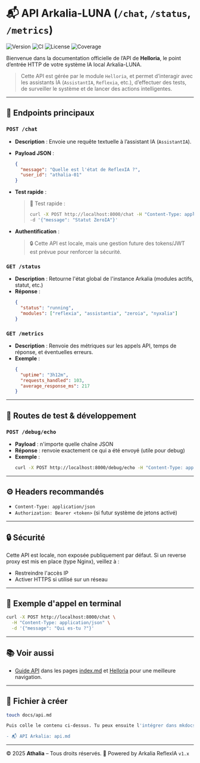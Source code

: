 # 📬 API Arkalia-LUNA (`/chat`, `/status`, `/metrics`)

![Version](https://img.shields.io/badge/version-v2.4.0-blue)
![CI](https://github.com/athalia-siwek/arkalia-luna-pro/actions/workflows/ci.yml/badge.svg)
![License](https://img.shields.io/badge/license-Proprietary-red)
![Coverage](https://img.shields.io/badge/coverage-93%25-brightgreen)

Bienvenue dans la documentation officielle de l’API de **Helloria**, le point d’entrée HTTP de votre système IA local Arkalia-LUNA.

> Cette API est gérée par le module `Helloria`, et permet d’interagir avec les assistants IA (`AssistantIA`, `Reflexia`, etc.), d’effectuer des tests, de surveiller le système et de lancer des actions intelligentes.

---

## 🚀 Endpoints principaux

### `POST /chat`

- **Description** : Envoie une requête textuelle à l’assistant IA (`AssistantIA`).
- **Payload JSON** :
  ```json
  {
    "message": "Quelle est l'état de ReflexIA ?",
    "user_id": "athalia-01"
  }
  ```

- **Test rapide** :
  > 🧪 Test rapide :
  >
  > ```bash
  > curl -X POST http://localhost:8000/chat -H "Content-Type: application/json" \
  > -d '{"message": "Statut ZeroIA"}'
  > ```

- **Authentification** :
  > 🔒 Cette API est locale, mais une gestion future des tokens/JWT est prévue pour renforcer la sécurité.

### `GET /status`
- **Description** : Retourne l'état global de l'instance Arkalia (modules actifs, statut, etc.)
- **Réponse** :
  ```json
  {
    "status": "running",
    "modules": ["reflexia", "assistantia", "zeroia", "nyxalia"]
  }
  ```

### `GET /metrics`
- **Description** : Renvoie des métriques sur les appels API, temps de réponse, et éventuelles erreurs.
- **Exemple** :
  ```json
  {
    "uptime": "3h12m",
    "requests_handled": 103,
    "average_response_ms": 217
  }
  ```

---

## 🧪 Routes de test & développement

### `POST /debug/echo`
- **Payload** : n'importe quelle chaîne JSON
- **Réponse** : renvoie exactement ce qui a été envoyé (utile pour debug)
- **Exemple** :
  ```bash
  curl -X POST http://localhost:8000/debug/echo -H "Content-Type: application/json" -d '{"test": "ping"}'
  ```

---

## ⚙️ Headers recommandés
- `Content-Type: application/json`
- `Authorization: Bearer <token>` (si futur système de jetons activé)

---

## 🔒 Sécurité

Cette API est locale, non exposée publiquement par défaut. Si un reverse proxy est mis en place (type Nginx), veillez à :
- Restreindre l'accès IP
- Activer HTTPS si utilisé sur un réseau

---

## 🧪 Exemple d'appel en terminal

```bash
curl -X POST http://localhost:8000/chat \
  -H "Content-Type: application/json" \
  -d '{"message": "Qui es-tu ?"}'
```

---

## 📚 Voir aussi
- [Guide API](api.md) dans les pages [index.md](index.md) et [Helloria](modules/helloria.md) pour une meilleure navigation.

---

## 📂 Fichier à créer

```bash
touch docs/api.md

Puis colle le contenu ci-dessus. Tu peux ensuite l'intégrer dans mkdocs.yml comme ceci :

- 📬 API Arkalia: api.md

```

---

© 2025 **Athalia** – Tous droits réservés.
🤖 Powered by Arkalia ReflexIA `v1.x`

